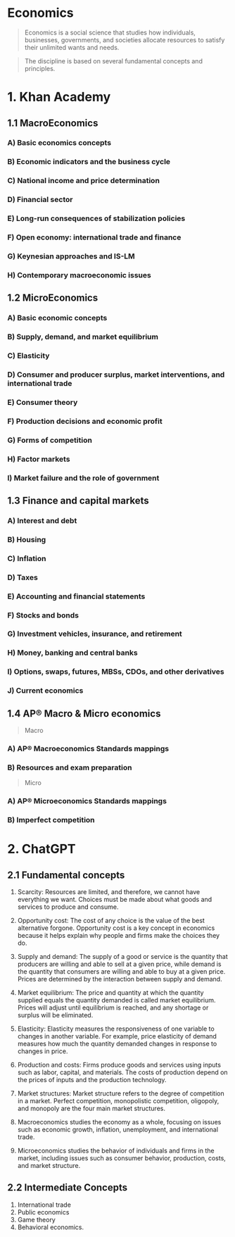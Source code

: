 # **Economics**

> Economics is a social science that studies how individuals, businesses, governments, and societies allocate resources to satisfy their unlimited wants and needs.

> The discipline is based on several fundamental concepts and principles.

# 1. Khan Academy

## 1.1 **MacroEconomics**

### A) Basic economics concepts

### B) Economic indicators and the business cycle

### C) National income and price determination

### D) Financial sector

### E) Long-run consequences of stabilization policies

### F) Open economy: international trade and finance

### G) Keynesian approaches and IS-LM

### H) Contemporary macroeconomic issues


## 1.2 **MicroEconomics**

### A) Basic economic concepts

### B) Supply, demand, and market equilibrium

### C) Elasticity

### D) Consumer and producer surplus, market interventions, and international trade

### E) Consumer theory

### F) Production decisions and economic profit

### G) Forms of competition

### H) Factor markets

### I) Market failure and the role of government


## 1.3 **Finance and capital markets**

### A) Interest and debt

### B) Housing

### C) Inflation

### D) Taxes

### E) Accounting and financial statements

### F) Stocks and bonds

### G) Investment vehicles, insurance, and retirement

### H) Money, banking and central banks

### I) Options, swaps, futures, MBSs, CDOs, and other derivatives

### J) Current economics


## 1.4 **AP®︎ Macro & Micro economics**

> Macro

### A) AP®︎ Macroeconomics Standards mappings

### B) Resources and exam preparation

> Micro

### A) AP®︎ Microeconomics Standards mappings

### B) Imperfect competition



# 2. ChatGPT

## 2.1 **Fundamental concepts**

1. Scarcity: Resources are limited, and therefore, we cannot have everything we want. Choices must be made about what goods and services to produce and consume.

1. Opportunity cost: The cost of any choice is the value of the best alternative forgone. Opportunity cost is a key concept in economics because it helps explain why people and firms make the choices they do.

1. Supply and demand: The supply of a good or service is the quantity that producers are willing and able to sell at a given price, while demand is the quantity that consumers are willing and able to buy at a given price. Prices are determined by the interaction between supply and demand.

1. Market equilibrium: The price and quantity at which the quantity supplied equals the quantity demanded is called market equilibrium. Prices will adjust until equilibrium is reached, and any shortage or surplus will be eliminated.

1. Elasticity: Elasticity measures the responsiveness of one variable to changes in another variable. For example, price elasticity of demand measures how much the quantity demanded changes in response to changes in price.

1. Production and costs: Firms produce goods and services using inputs such as labor, capital, and materials. The costs of production depend on the prices of inputs and the production technology.

1. Market structures: Market structure refers to the degree of competition in a market. Perfect competition, monopolistic competition, oligopoly, and monopoly are the four main market structures.

1. Macroeconomics studies the economy as a whole, focusing on issues such as economic growth, inflation, unemployment, and international trade.

1. Microeconomics studies the behavior of individuals and firms in the market, including issues such as consumer behavior, production, costs, and market structure.

## 2.2 **Intermediate Concepts**

1. International trade
1. Public economics
1. Game theory
1. Behavioral economics.

